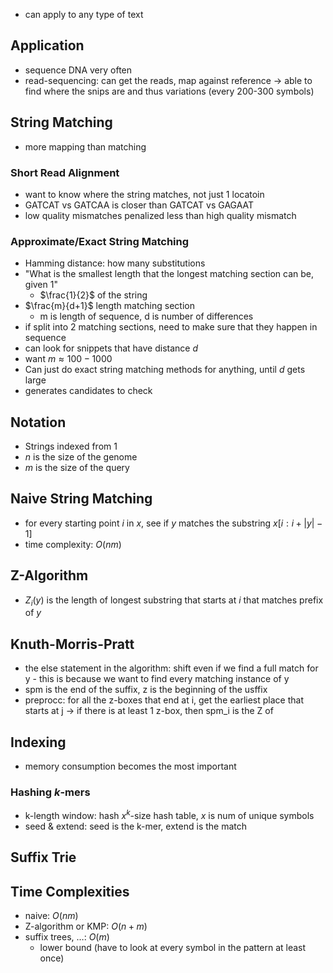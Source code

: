 - can apply to any type of text
## Application
- sequence DNA very often
- read-sequencing: can get the reads, map against reference -> able to find where the snips are and thus variations (every 200-300 symbols)
## String Matching
- more mapping than matching
### Short Read Alignment
- want to know where the string matches, not just 1 locatoin
- GATCAT vs GATCAA is closer than GATCAT vs GAGAAT
- low quality mismatches penalized less than high quality mismatch

### Approximate/Exact String Matching
- Hamming distance: how many substitutions
- "What is the smallest length that the longest matching section can be, given 1"
	- $\frac{1}{2}$ of the string
- $\frac{m}{d+1}$ length matching section
	- m is length of sequence, d is number of differences
- if split into 2 matching sections, need to make sure that they happen in sequence
- can look for snippets that have distance $d$ 
- want $m \approx 100-1000$ 
- Can just do exact string matching methods for anything, until $d$ gets large
- generates candidates to check

## Notation
- Strings indexed from 1
- $n$ is the size of the genome
- $m$ is the size of the query
## Naive String Matching
- for every starting point $i$ in $x$, see if $y$ matches the substring $x[i: i+|y|-1]$
- time complexity: $O(nm)$
## Z-Algorithm
- $Z_i(y)$ is the length of longest substring that starts at $i$ that matches prefix of $y$

## Knuth-Morris-Pratt
- the else statement in the algorithm: shift even if we find a full match for y - this is because we want to find every matching instance of y
- spm is the end of the suffix, z is the beginning of the usffix
- preprocc: for all the z-boxes that end at i, get the earliest place that starts at j -> if there is at least 1 z-box, then spm_i is the Z of 

## Indexing
- memory consumption becomes the most important
### Hashing $k$-mers
- k-length window: hash $x^k$-size hash table, $x$ is num of unique symbols
- seed & extend: seed is the k-mer, extend is the match

## Suffix Trie

## Time Complexities
- naive: $O(nm)$
- Z-algorithm or KMP: $O(n+m)$
- suffix trees, …: $O(m)$
	- lower bound (have to look at every symbol in the pattern at least once)